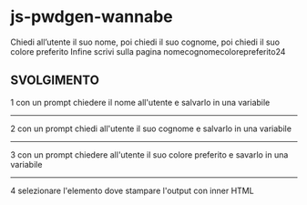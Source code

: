 # js-pwdgen-wannabe
Chiedi all’utente il suo nome,
poi chiedi il suo cognome,
poi chiedi il suo colore preferito
Infine scrivi sulla pagina nomecognomecolorepreferito24
## SVOLGIMENTO
1 con un prompt chiedere il nome all'utente e salvarlo in una variabile
***
2 con un prompt chiedi all'utente il suo cognome e salvarlo in una variabile
***
3 con un prompt chiedere all'utente il suo colore preferito e savarlo in una variabile
***
4 selezionare l'elemento dove stampare l'output con inner HTML 
